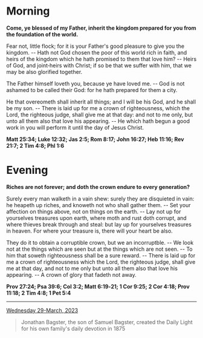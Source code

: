 # Morning

**Come, ye blessed of my Father, inherit the kingdom prepared for you from the foundation of the world.**
 
Fear not, little flock; for it is your Father's good pleasure to give you the kingdom. -- Hath not God chosen the poor of this world rich in faith, and heirs of the kingdom which he hath promised to them that love him? -- Heirs of God, and joint‑heirs with Christ; if so be that we suffer with him, that we may be also glorified together.
 
The Father himself loveth you, because ye have loved me. -- God is not ashamed to be called their God: for he hath prepared for them a city.
 
He that overeometh shall inherit all things; and I will be his God, and he shall be my son. -- There is laid up for me a crown of righteousness, which the Lord, the righteous judge, shall give me at that day: and not to me only, but unto all them also that love his appearing. -- He which hath begun a good work in you will perform it until the day of Jesus Christ.  

**Matt 25:34; Luke 12:32; Jas 2:5; Rom 8:17; John 16:27; Heb 11:16; Rev 21:7; 2 Tim 4:8; Phl 1:6**

# Evening

**Riches are not forever; and doth the crown endure to every generation?**
 
Surely every man walketh in a vain shew: surely they are disquieted in vain: he heapeth up riches, and knoweth not who shall gather them. -- Set your affection on things above, not on things on the earth. -- Lay not up for yourselves treasures upon earth, where moth and rust doth corrupt, and where thieves break through and steal: but lay up for yourselves treasures in heaven. For where your treasure is, there will your heart be also.
 
They do it to obtain a corruptible crown, but we an incorruptble. -- We look not at the things which are seen but at the things which are not seen. -- To him that soweth righteousness shall be a sure reward. -- There is laid up for me a crown of righteousness which the Lord, the righteous judge, shall give me at that day, and not to me only but unto all them also that love his appearing. -- A crown of glory that fadeth not away.  

**Prov 27:24; Psa 39:6; Col 3:2; Matt 6:19‑21; 1 Cor 9:25; 2 Cor 4:18; Prov 11:18; 2 Tim 4:8; 1 Pet 5:4**

---

[Wednesday 29-March, 2023](https://t.me/s/daily_light)

> Jonathan Bagster, the son of Samuel Bagster, created the Daily Light for his own family's daily devotion in 1875

